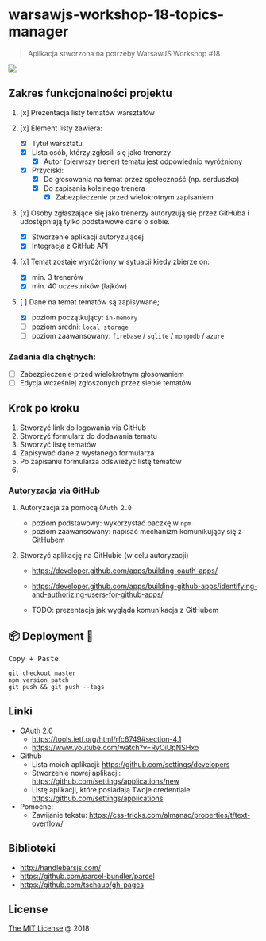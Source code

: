 # warsawjs-workshop-18-topics-manager 

> Aplikacja stworzona na potrzeby WarsawJS Workshop #18

![](http://warsawjs.com/assets/images/logo/logo-transparent-240x240.png)

## Zakres funkcjonalności projektu

1. [x] Prezentacja listy tematów warsztatów

2. [x] Element listy zawiera:
    - [x] Tytuł warsztatu
    - [x] Lista osób, którzy zgłosili się jako trenerzy
        - [x] Autor (pierwszy trener) tematu jest odpowiednio wyróżniony
    - [x] Przyciski:
        - [x] Do głosowania na temat przez społeczność (np. serduszko)
        - [x] Do zapisania kolejnego trenera
            - [x] Zabezpieczenie przed wielokrotnym zapisaniem

3. [x] Osoby zgłaszające się jako trenerzy autoryzują się przez GitHuba
    i udostępniają tylko podstawowe dane o sobie.
    - [x] Stworzenie aplikacji autoryzującej
    - [x] Integracja z GitHub API

4. [x] Temat zostaje wyróżniony w sytuacji kiedy zbierze on:
    - [x] min. 3 trenerów
    - [x] min. 40 uczestników (lajków)

5. [ ] Dane na temat tematów są zapisywane;
    - [x] poziom początkujący: `in-memory`
    - [ ] poziom średni: `local storage`
    - [ ] poziom zaawansowany: `firebase` / `sqlite` / `mongodb` / `azure`

### Zadania dla chętnych:

- [ ] Zabezpieczenie przed wielokrotnym głosowaniem
- [ ] Edycja wcześniej zgłoszonych przez siebie tematów

## Krok po kroku

1. Stworzyć link do logowania via GitHub
2. Stworzyć formularz do dodawania tematu
3. Stworzyć listę tematów
4. Zapisywać dane z wysłanego formularza
5. Po zapisaniu formularza odświeżyć listę tematów
6. 

### Autoryzacja via GitHub

1. Autoryzacja za pomocą `OAuth 2.0`

    - poziom podstawowy: wykorzystać paczkę w `npm`
    - poziom zaawansowany: napisać mechanizm komunikujący się z GitHubem

2. Stworzyć aplikację na GitHubie (w celu autoryzacji)
    - https://developer.github.com/apps/building-oauth-apps/
    - https://developer.github.com/apps/building-github-apps/identifying-and-authorizing-users-for-github-apps/

    - TODO: prezentacja jak wygląda komunikacja z GitHubem

## 📦 Deployment :rocket:

<kbd>Copy + Paste</kbd>

```
git checkout master
npm version patch
git push && git push --tags
```

## Linki

* OAuth 2.0
    - https://tools.ietf.org/html/rfc6749#section-4.1
    - https://www.youtube.com/watch?v=RyOiUpNSHxo
* Github
    - Lista moich aplikacji: https://github.com/settings/developers
    - Stworzenie nowej aplikacji: https://github.com/settings/applications/new
    - Listę aplikacji, które posiadają Twoje credentiale: https://github.com/settings/applications
* Pomocne:
    - Zawijanie tekstu: https://css-tricks.com/almanac/properties/t/text-overflow/

## Biblioteki

* http://handlebarsjs.com/
* https://github.com/parcel-bundler/parcel
* https://github.com/tschaub/gh-pages

## License

[The MIT License](http://piecioshka.mit-license.org) @ 2018
